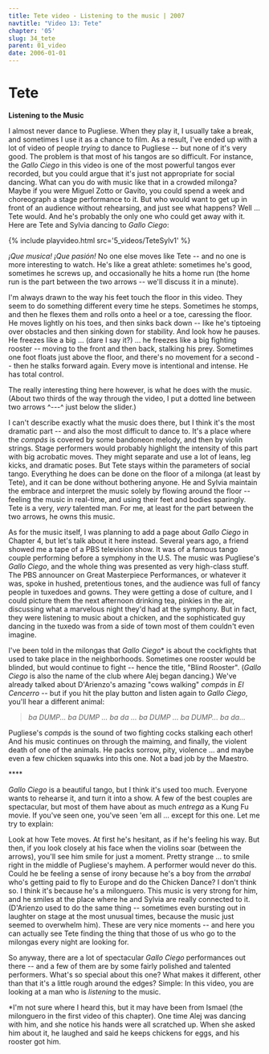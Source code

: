 ```yaml
---
title: Tete video - Listening to the music | 2007
navtitle: "Video 13: Tete"
chapter: '05'
slug: 34_tete
parent: 01_video
date: 2006-01-01
---
```


# Tete
**Listening to the Music**

I almost never dance to Pugliese.
When they play it, I usually take a break, and sometimes I use it as a chance to film.
As a result, I've ended up with a lot of video of people _trying_ to dance to Pugliese -- but none of it's very good.
The problem is that most of his tangos are so difficult.
For instance, the _Gallo Ciego_ in this video is one of the most powerful tangos ever recorded, but you could argue that it's just not appropriate for social dancing.
What can you do with music like that in a crowded milonga?
Maybe if you were Miguel Zotto or Gavito, you could spend a week and choreograph a stage performance to it.
But who would want to get up in front of an audience without rehearsing, and just see what happens?
Well ... Tete would.
And he's probably the only one who could get away with it.
Here are Tete and Sylvia dancing to _Gallo Ciego_:

{% include playvideo.html
src='5_videos/TeteSylv1' %}

_¡Que musica! ¡Que pasión!_  No one else moves like Tete -- and no one is more interesting to watch.
He's like a great athlete: sometimes he's good, sometimes he screws up, and occasionally he hits a home run
(the home run is the part between the two arrows -- we'll discuss it in a minute).

I'm always drawn to the way his feet touch the floor in this video.
They seem to do something different every time he steps.
Sometimes he stomps, and then he flexes them and rolls onto a heel or a toe, caressing the floor.
He moves lightly on his toes, and then sinks back down -- like he's tiptoeing over obstacles and then sinking down for stability.
And look how he pauses.
He freezes like a big ... (dare I say it?) ... he freezes like a big fighting rooster -- moving to the front and then back, stalking his prey.
Sometimes one foot floats just above the floor, and there's no movement for a second -- then he stalks forward again.
Every move is intentional and intense.
He has total control.

The really interesting thing here however, is what he does with the music. (About two thirds of the way through the video, I put a dotted line between two arrows  ^\---^  just below the slider.)

I can't describe exactly what the music does there, but I think it's the most dramatic part -- and also the most difficult to dance to.
It's a place where the _compás_ is covered by some bandoneon melody, and then by violin strings.
Stage performers would probably highlight the intensity of this part with big acrobatic moves.
They might separate and use a lot of leans, leg kicks, and dramatic poses.
But Tete stays within the parameters of social tango.
Everything he does can be done on the floor of a milonga (at least by Tete), and it can be done without bothering anyone.
He and Sylvia maintain the embrace and interpret the music solely by flowing around the floor -- feeling the music in real-time, and using their feet and bodies sparingly.
Tete is a very, _very_ talented man.
For me, at least for the part between the two arrows, he owns this music.

As for the music itself, I was planning to add a page about _Gallo Ciego_ in Chapter 4, but let's talk about it here instead.
Several years ago, a friend showed me a tape of a PBS television show.
It was of a famous tango couple performing before a symphony in the U.S. The music was Pugliese's _Gallo Ciego_, and the whole thing was presented as very high-class stuff.
The PBS announcer on Great Masterpiece Performances, or whatever it was, spoke in hushed, pretentious tones, and the audience was full of fancy people in tuxedoes and gowns.
They were getting a dose of culture, and I could picture them the next afternoon drinking tea, pinkies in the air, discussing what a marvelous night they'd had at the symphony.
But in fact, they were listening to music about a chicken, and the sophisticated guy dancing in the tuxedo was from a side of town most of them couldn't even imagine.

I've been told in the milongas that _Gallo Ciego_\* is about the cockfights that used to take place in the neighborhoods.
Sometimes one rooster would be blinded, but would continue to fight -- hence the title, "Blind Rooster".
(_Gallo Ciego_ is also the name of the club where Alej began dancing.)
We've already talked about D'Arienzo's amazing "cows walking" _compás_ in _El Cencerro_ -- but if you hit the play button and listen again to _Gallo Ciego_, you'll hear a different animal:

> _ba DUMP... ba DUMP ... ba da ... ba DUMP ... ba DUMP... ba da..._

Pugliese's _compás_ is the sound of two fighting cocks stalking each other!
And his music continues on through the maiming, and finally, the violent death of one of the animals.
He packs sorrow, pity, violence ... and maybe even a few chicken squawks into this one.
Not a bad job by the Maestro.

\*\*\*\*

_Gallo Ciego_ is a beautiful tango, but I think it's used too much.
Everyone wants to rehearse it, and turn it into a show.
A few of the best couples are spectacular, but most of them have about as much _entrega_ as a Kung Fu movie.
If you've seen one, you've seen 'em all ... except for this one.
Let me try to explain:

Look at how Tete moves. At first he's hesitant, as if he's feeling his way.
But then, if you look closely at his face when the violins soar (between the arrows), you'll see him smile for just a moment.
Pretty strange ... to smile right in the middle of Pugliese's mayhem.
A performer would never do this.
Could he be feeling a sense of irony because he's a boy from the _arrabal_ who's getting paid to fly to Europe and do the Chicken Dance?
I don't think so.
I think it's because he's a milonguero.
This music is very strong for him, and he smiles at the place where he and Sylvia are really connected to it.
(D'Arienzo used to do the same thing -- sometimes even bursting out in laughter on stage at the most unusual times, because the music just seemed to overwhelm him).
These are very nice moments -- and here you can actually see Tete finding the thing that those of us who go to the milongas every night are looking for.

So anyway, there are a lot of spectacular _Gallo Ciego_ performances out there -- and a few of them are by some fairly polished and talented performers. What's so special about this one? What makes it different, other than that it's a little rough around the edges?  Simple:  In this video, you are looking at a man who is _listening_ to the music.

\*I'm not sure where I heard this, but it may have been from Ismael (the milonguero in the first video of this chapter). One time Alej was dancing with him, and she notice his hands were all scratched up. When she asked him about it, he laughed and said he keeps chickens for eggs, and his rooster got him.
